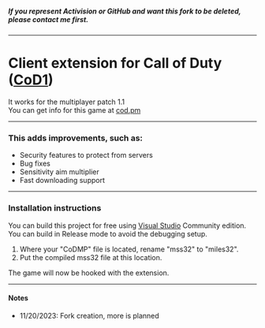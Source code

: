 ##### If you represent Activision or GitHub and want this fork to be deleted, please contact me first.
___
# Client extension for Call of Duty ([CoD1](https://en.wikipedia.org/wiki/Call_of_Duty_(video_game)))
It works for the multiplayer patch 1.1  
You can get info for this game at [cod.pm](https://cod.pm/)
___
### This adds improvements, such as:

- Security features to protect from servers
- Bug fixes
- Sensitivity aim multiplier
- Fast downloading support
___
### Installation instructions

You can build this project for free using [Visual Studio](https://en.wikipedia.org/wiki/Visual_Studio) Community edition.  
You can build in Release mode to avoid the debugging setup.

1. Where your "CoDMP" file is located, rename "mss32" to "miles32".
2. Put the compiled mss32 file at this location.

The game will now be hooked with the extension.
___
#### Notes

- 11/20/2023: Fork creation, more is planned
